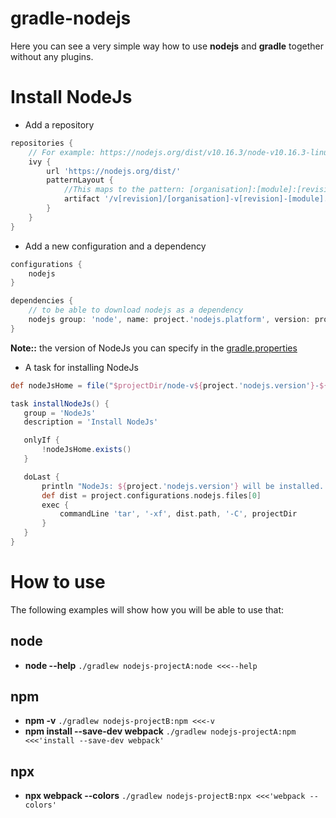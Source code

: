 # gradle-nodejs
Here you can see a very simple way how to use **nodejs** and **gradle** together without any plugins.
# Install NodeJs
* Add a repository
```groovy
repositories {
    // For example: https://nodejs.org/dist/v10.16.3/node-v10.16.3-linux-x64.tar.xz
    ivy {
        url 'https://nodejs.org/dist/'
        patternLayout {
            //This maps to the pattern: [organisation]:[module]:[revision]:[classifier]@[ext]
            artifact '/v[revision]/[organisation]-v[revision]-[module].[ext]'
        }
    }
}
```
* Add a new configuration and a dependency
```groovy
configurations {
    nodejs
}

dependencies {
    // to be able to download nodejs as a dependency
    nodejs group: 'node', name: project.'nodejs.platform', version: project.'nodejs.version', ext: 'tar.xz'
}
```
**Note::** the version of NodeJs you can specify in the [gradle.properties](./gradle.properties)
* A task for installing NodeJs
 ```groovy
def nodeJsHome = file("$projectDir/node-v${project.'nodejs.version'}-${project.'nodejs.platform'}")

task installNodeJs() {
    group = 'NodeJs'
    description = 'Install NodeJs'

    onlyIf {
        !nodeJsHome.exists()
    }

    doLast {
        println "NodeJs: ${project.'nodejs.version'} will be installed..."
        def dist = project.configurations.nodejs.files[0]
        exec {
            commandLine 'tar', '-xf', dist.path, '-C', projectDir
        }
    }
}
```
# How to use
The following examples will show how you will be able to use that:
## node <options>
* **node --help** `./gradlew nodejs-projectA:node <<<--help`
## npm <options>
* **npm -v** `./gradlew nodejs-projectB:npm <<<-v`
* **npm install --save-dev webpack** `./gradlew nodejs-projectA:npm <<<'install --save-dev webpack'`
## npx <options>
* **npx webpack --colors** `./gradlew nodejs-projectB:npx <<<'webpack --colors'`
